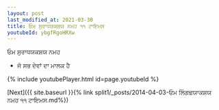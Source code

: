 ```yaml
---
layout: post
last_modified_at: 2021-03-30
title: ਓਮ ਸੁਰਾਧਯਕਸ਼ਯ ਨਮਹ ੧੧ ਟਾਇਮਸ
youtubeId: ybgfRgoHRXw
---
```

 
 
 ਓਮ ਸੁਰਾਧਯਕਸ਼ਯ ਨਮਹ  
 
 -  ਜੋ ਸਭ ਦੇਵਾਂ ਦਾ ਮਾਲਕ ਹੈ 
 
  
 
  
 
 
 
 
 
 


{% include youtubePlayer.html id=page.youtubeId %}
 
[Next]({{ site.baseurl }}{% link  split1/_posts/2014-04-03-ਓਮ ਲਿੰਗਢ਼ਯਾਕਸ਼ਯ ਨਮਹ ੧੧ ਟਾਇਮਸ.md%})
 

